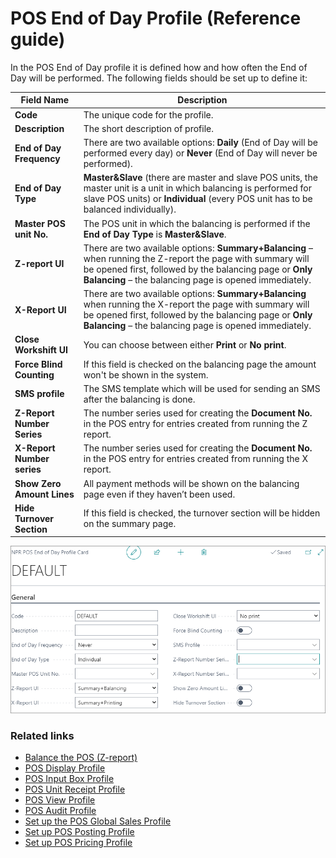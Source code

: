 # POS End of Day Profile (Reference guide)

In the POS End of Day profile it is defined how and how often the End of Day will be performed. The following fields should be set up to define it: 

| Field Name      | Description |
| ----------- | ----------- |
| **Code**       | The unique code for the profile.     |
| **Description**   | The short description of profile.        |
| **End of Day Frequency**  |  There are two available options: **Daily** (End of Day will be performed every day) or **Never** (End of Day will never be performed). |
| **End of Day Type** | **Master&Slave** (there are master and slave POS units, the master unit is a unit in which balancing is performed for slave POS units) or **Individual** (every POS unit has to be balanced individually). |
| **Master POS unit No.** | The POS unit in which the balancing is performed if the **End of Day Type** is **Master&Slave**. |
| **Z-report UI** | There are two available options: **Summary+Balancing** – when running the Z-report the page with summary will be opened first, followed by the balancing page or **Only Balancing** – the balancing page is opened immediately. |
| **X-Report UI** | There are two available options: **Summary+Balancing** when running the X-report the page with summary will be opened first, followed by the balancing page  or **Only Balancing** – the balancing page is opened immediately. |
| **Close Workshift UI** | You can choose between either **Print** or **No print**. |
| **Force Blind Counting** | If this field is checked on the balancing page the amount won't be shown in the system. |
| **SMS profile** | The SMS template which will be used for sending an SMS after the balancing is done. |
| **Z-Report Number Series** | The number series used for creating the **Document No.** in the POS entry for entries created from running the Z report. |
| **X-Report Number series** | The number series used for creating the **Document No.** in the POS entry for entries created from running the X report. |
| **Show Zero Amount Lines** | All payment methods will be shown on the balancing page even if they haven’t been used. |
| **Hide Turnover Section** |  If this field is checked, the turnover section will be hidden on the summary page.

![endofday](../images/End%20of%20day%20profile.PNG)

### Related links

- [Balance the POS (Z-report)](../howto/balance_the_pos.md)
- [POS Display Profile](../explanation/POS_Display_profile.md)
- [POS Input Box Profile](../explanation/POS_input_box_profile.md)
- [POS Unit Receipt Profile](../explanation/POS_unit_Receipt_profile.md)
- [POS View Profile](POS_view_profile.md)
- [POS Audit Profile](POS_audit_profile.md)
- [Set up the POS Global Sales Profile](../howto/POS_Global.md)
- [Set up POS Posting Profile](../howto/POS_Pos_Prof.md)
- [Set up POS Pricing Profile](../howto/POS_Pricing_profile.md)